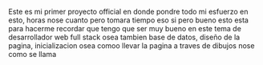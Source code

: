 Este es mi primer proyecto official en donde pondre todo mi esfuerzo en esto, horas nose cuanto pero tomara tiempo
eso si pero bueno esto esta para hacerme recordar que tengo que ser muy bueno en este tema de desarrollador 
web full stack osea tambien base de datos, diseño de la pagina, inicializacion osea comoo llevar la pagina
a traves de dibujos nose como se llama
